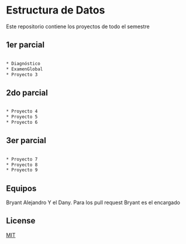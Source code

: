 # Estructura de Datos

Este repositorio contiene los proyectos de todo el semestre

## 1er parcial



```bash

* Diagnóstico
* ExamenGlobal
* Proyecto 3

```


## 2do parcial



```bash

* Proyecto 4
* Proyecto 5
* Proyecto 6

```

## 3er parcial



```bash

* Proyecto 7
* Proyecto 8
* Proyecto 9

```

## Equipos
Bryant Alejandro
Y el Dany. Para los pull request Bryant es el encargado

## License
[MIT](https://choosealicense.com/licenses/mit/)
